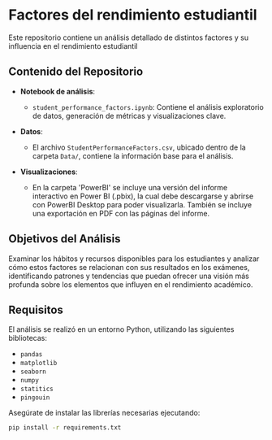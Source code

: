 # Factores del rendimiento estudiantil

Este repositorio contiene un análisis detallado de distintos factores y su influencia en el rendimiento estudiantil

## Contenido del Repositorio

- **Notebook de análisis**: 
  - `student_performance_factors.ipynb`: Contiene el análisis exploratorio de datos, generación de métricas y visualizaciones clave.

- **Datos**:
  - El archivo `StudentPerformanceFactors.csv`, ubicado dentro de la carpeta `Data/`, contiene la información base para el análisis.

- **Visualizaciones**:
  - En la carpeta 'PowerBI' se incluye una versión del informe interactivo en Power BI (.pbix), la cual debe descargarse y abrirse con PowerBI Desktop para poder visualizarla. También se incluye una exportación en PDF con las páginas del informe. 

## Objetivos del Análisis

Examinar los hábitos y recursos disponibles para los estudiantes y analizar cómo estos factores se relacionan con sus resultados en los exámenes, identificando patrones y tendencias que puedan ofrecer una visión más profunda sobre los elementos que influyen en el rendimiento académico.

## Requisitos

El análisis se realizó en un entorno Python, utilizando las siguientes bibliotecas:
- `pandas`
- `matplotlib`
- `seaborn`
- `numpy`
- `statitics`
- `pingouin`


Asegúrate de instalar las librerías necesarias ejecutando:

```bash
pip install -r requirements.txt

